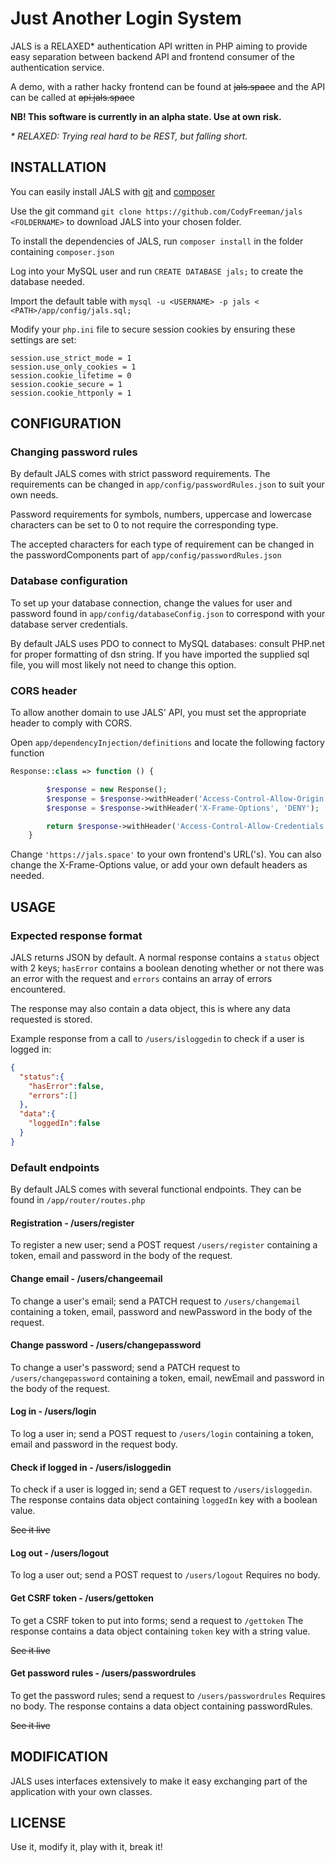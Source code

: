 # Just Another Login System

JALS is a RELAXED* authentication API written in PHP aiming to provide easy separation between backend API and frontend consumer of the authentication service.

A demo, with a rather hacky frontend can be found at ~~jals.space~~ and the API can be called at ~~api.jals.space~~

**NB! This software is currently in an alpha state. Use at own risk.**

_\* RELAXED: Trying real hard to be REST, but falling short._

## INSTALLATION
You can easily install JALS with [git](https://git-scm.com/) and [composer](https://getcomposer.org/)

Use the git command `git clone https://github.com/CodyFreeman/jals <FOLDERNAME>` to download JALS into your chosen folder.

To install the dependencies of JALS, run `composer install` in the folder containing `composer.json`

Log into your MySQL user and run `CREATE DATABASE jals;` to create the database needed.

Import the default table with `mysql -u <USERNAME> -p jals < <PATH>/app/config/jals.sql;`

Modify your `php.ini` file to secure session cookies by ensuring these settings are set:
```
session.use_strict_mode = 1
session.use_only_cookies = 1
session.cookie_lifetime = 0
session.cookie_secure = 1
session.cookie_httponly = 1
```

## CONFIGURATION
### Changing password rules
By default JALS comes with strict password requirements. The requirements can be changed in `app/config/passwordRules.json` to suit your own needs.

Password requirements for symbols, numbers, uppercase and lowercase characters can be set to 0 to not require the corresponding type.

The accepted characters for each type of requirement can be changed in the passwordComponents part of `app/config/passwordRules.json`

### Database configuration
To set up your database connection, change the values for user and password found in `app/config/databaseConfig.json` to correspond with your database server credentials.

By default JALS uses PDO to connect to MySQL databases: consult PHP.net for proper formatting of dsn string. If you have imported the supplied sql file, you will most likely not need to change this option.

### CORS header
To allow another domain to use JALS' API, you must set the appropriate header to comply with CORS.

Open `app/dependencyInjection/definitions` and locate the following factory function
```PHP
Response::class => function () {

        $response = new Response();
        $response = $response->withHeader('Access-Control-Allow-Origin', 'https://jals.space');
        $response = $response->withHeader('X-Frame-Options', 'DENY');

        return $response->withHeader('Access-Control-Allow-Credentials', 'true');
    }
```
Change `'https://jals.space'` to your own frontend's URL('s). You can also change the X-Frame-Options value, or add your own default headers as needed.

## USAGE
### Expected response format
JALS returns JSON by default. A normal response contains a `status` object with 2 keys; `hasError` contains a boolean denoting whether or not there was an error with the request and `errors` contains an array of errors encountered.

The response may also contain a data object, this is where any data requested is stored.

Example response from a call to `/users/isloggedin` to check if a user is logged in:
```JSON
{
  "status":{
    "hasError":false,
    "errors":[]
  },
  "data":{
    "loggedIn":false
  }
}
```

### Default endpoints
By default JALS comes with several functional endpoints. They can be found in `/app/router/routes.php`

#### Registration - /users/register
To register a new user; send a POST request `/users/register` containing a token, email and password in the body of the request.

#### Change email - /users/changeemail
To change a user's email; send a PATCH request to `/users/changemail` containing a token, email, password and newPassword in the body of the request.

#### Change password - /users/changepassword
To change a user's password; send a PATCH request to `/users/changepassword` containing a token, email, newEmail and password in the body of the request.

#### Log in - /users/login
To log a user in; send a POST request to `/users/login` containing a token, email and password in the request body.

#### Check if logged in - /users/isloggedin
To check if a user is logged in; send a GET request to `/users/isloggedin`. The response contains data object containing `loggedIn` key with a boolean value.

~~See it live~~

#### Log out - /users/logout
To log a user out; send a POST request to `/users/logout` Requires no body.

#### Get CSRF token - /users/gettoken
To get a CSRF token to put into forms; send a request to `/gettoken` The response contains a data object containing `token` key with a string value.

~~See it live~~

#### Get password rules - /users/passwordrules
To get the password rules; send a request to `/users/passwordrules` Requires no body. The response contains a data object containing passwordRules.

~~See it live~~
## MODIFICATION
JALS uses interfaces extensively to make it easy exchanging part of the application with your own classes.

## LICENSE
Use it, modify it, play with it, break it!
